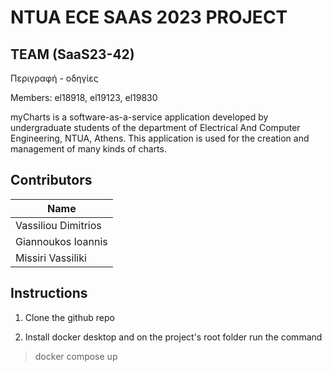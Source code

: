 # NTUA ECE SAAS 2023 PROJECT

## TEAM (SaaS23-42)

Περιγραφή - οδηγίες

Members: el18918, el19123, el19830

myCharts is a software-as-a-service application developed by undergraduate students of the department of Electrical And Computer Engineering, NTUA, Athens. This application is used for the creation and management of many kinds of charts.

## Contributors

| Name                |
| ------------------- |
| Vassiliou Dimitrios |
| Giannoukos Ioannis  |
| Missiri Vassiliki   |

## Instructions

1. Clone the github repo

2. Install docker desktop and on the project's root folder run the command

> docker compose up
